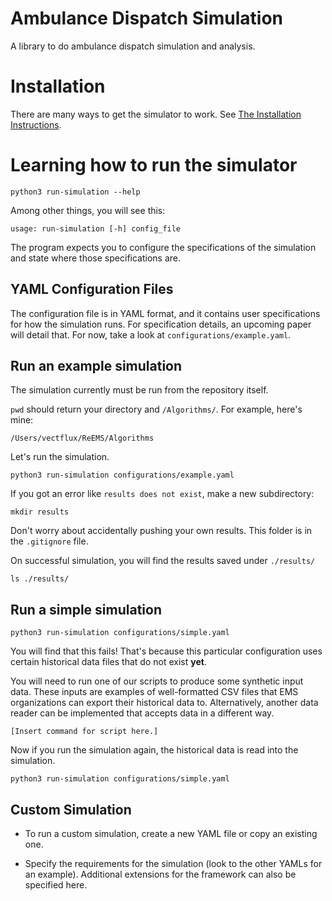 # Ambulance Dispatch Simulation

A library to do ambulance dispatch simulation and analysis.

# Installation

There are many ways to get the simulator to work. See [The Installation Instructions](INSTALL.md).

# Learning how to run the simulator

`python3 run-simulation --help`

Among other things, you will see this:

`usage: run-simulation [-h] config_file` 

The program expects you to configure the specifications of the simulation and state where those specifications are. 

## YAML Configuration Files

The configuration file is in YAML format, and it contains user specifications for how the simulation runs. For specification details, an upcoming paper will detail that. For now, take a look 
at `configurations/example.yaml`. 

## Run an example simulation

The simulation currently must be run from the repository itself. 

`pwd` should return your directory and `/Algorithms/`. For example, here's mine: 

`/Users/vectflux/ReEMS/Algorithms`

Let's run the simulation.

`python3 run-simulation configurations/example.yaml`

If you got an error like `results does not exist`, make a new subdirectory:

`mkdir results`

Don't worry about accidentally pushing your own results. This folder is in the `.gitignore` file. 

On successful simulation, you will find the results saved under `./results/`

`ls ./results/`


## Run a simple simulation

`python3 run-simulation configurations/simple.yaml`  

You will find that this fails! That's because this particular configuration uses certain historical data files that do not exist **yet**. 

You will need to run one of our scripts to produce some synthetic input data. These inputs are examples of well-formatted CSV files that EMS organizations can export their historical data to. Alternatively, another data reader can be implemented that accepts data in a different way. 

`[Insert command for script here.]`

Now if you run the simulation again, the historical data is read into the simulation. 

`python3 run-simulation configurations/simple.yaml`  

## Custom Simulation

- To run a custom simulation, create a new YAML file or copy an existing one. 

- Specify the requirements for the simulation (look to the other YAMLs for an example). Additional extensions for the framework can also be specified here.
